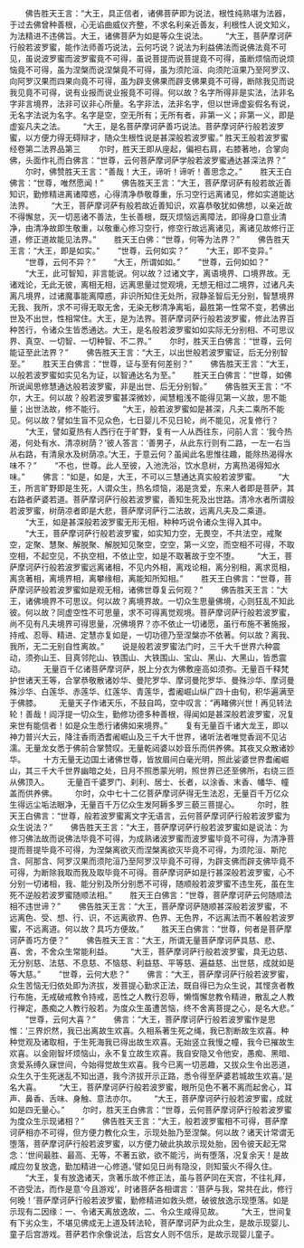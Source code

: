 <!-- { "loadSidebar": true } -->
　　佛告胜天王言：“大王，具正信者，诸佛菩萨即为说法，根性纯熟堪为法器，于过去佛曾种善根，心无谄曲威仪齐整，不求名利亲近善友，利根性人说文知义，为法精进不违佛旨。大王，诸佛菩萨为如是等众生说法。
　　“大王，菩萨摩诃萨行般若波罗蜜，能作法师善巧说法，云何巧说？说法为利益佛法而说佛法竟不可见，虽说波罗蜜而波罗蜜竟不可得，虽说菩提而说菩提竟不可得，虽断烦恼而说烦恼竟不可得，虽为涅槃而说涅槃竟不可得，虽为须陀洹、向须陀洹果乃至阿罗汉、向阿罗汉果而四果向竟不可得，虽为辟支佛果而辟支佛果竟不可得，断除我见而说我见竟不可得，说有业报而说业报竟不可得。何以故？名字所得非是实法，法非名字非言境界，法非可议非心所量。名字非法，法非名字，但以世谛虚妄假名有说，无名字法说为名字。名字是空，空无所有；无所有者，非第一义；非第一义，即是虚妄凡夫之法。
　　“大王，是名菩萨摩诃萨善巧说法。菩萨摩诃萨行般若波罗蜜，以方便力得无碍辩才，随众生根性说是甚深般若波罗蜜。”
胜天王般若波罗蜜经卷第二法界品第三
　　尔时，胜天王即从座起，偏袒右肩，右膝著地，合掌向佛，头面作礼而白佛言：“世尊，云何菩萨摩诃萨学般若波罗蜜通达甚深法界？”
　　尔时，佛赞胜天王言：“善哉！大王，谛听！谛听！善思念之。”
　　胜天王白佛言：“世尊，唯然愿闻！”
　　佛告胜天王言：“大王，菩萨摩诃萨有般若故近善知识，勤修精进离诸障惑，心得清净恭敬尊重，乐习空行远离诸见，修如实道能达法界。
　　“大王，菩萨摩诃萨有般若故近善知识，欢喜恭敬犹如佛想，以亲近故不得懈怠，灭一切恶诸不善法，生长善根，既灭烦恼远离障法，即得身口意业清净，由清净故即生敬重，以敬重心修习空行，修空行故远离诸见，离诸见故修行正道，修正道故能见法界。”
　　胜天王白佛：“世尊，何等为法界？”
　　佛告胜天王言：“大王，即是如实。”
　　“世尊，云何如实？”
　　“大王，即不变异。”
　　“世尊，云何不异？”
　　“大王，所谓如如。”
　　“世尊，云何如如？”
　　“大王，此可智知，非言能说。何以故？过诸文字，离语境界、口境界故。无诸戏论，无此无彼，离相无相，远离思量过觉观境，无想无相过二境界，过诸凡夫离凡境界，过诸魔事能离障惑，非识所知住无处所，寂静圣智后无分别，智慧境界无我、我所，求不可得无取无舍，无染无秽清净离垢，最胜第一性常不变，若佛出世及不出世，性相常住。大王，是为法界。菩萨摩诃萨行般若波罗蜜，修此法界百种苦行，令诸众生皆悉通达。大王，是名般若波罗蜜如如实际无分别相、不可思议界、真空、一切智、一切种智、不二界。”
　　尔时，胜天王白佛言：“世尊，云何能证至此法界？”
　　佛告胜天王言：“大王，以出世般若波罗蜜证，后无分别智至。”
　　胜天王白佛言：“世尊，证与至有何差别？”
　　佛告胜天王言：“大王，以般若波罗蜜如实见名为证，以智通达名为至。”
　　胜天王白佛言：“世尊，如佛所说闻思修慧通达般若波罗蜜，非是出世、后无分别智。”
　　佛告胜天王言：“不尔，大王。何以故？般若波罗蜜甚深微妙，闻慧粗浅不能得见第一义故，思不能量；出世法故，修不能行。
　　“大王，般若波罗蜜如是甚深，凡夫二乘所不能见。何以故？譬如生盲不见众色，七日婴儿不见日轮，尚不能见，况复修行？
　　“大王，譬如夏热有人西行在于旷野，复有一人从西往东，问前人言：‘我今热渴，何处有水、清凉树荫？’彼人答言：‘善男子，从此东行则有二路，一左一右当从右路，有清泉水及树荫凉。’大王，于意云何？虽闻此名思惟往趣，能除热渴得水味不？”
　　“不也，世尊。此人至彼，入池洗浴，饮水息树，方离热渴得知水味。”
　　佛言：“如是，如是，大王，不可以三慧通达真实般若波罗蜜。
　　“大王，所言旷野即是生死，人谓众生，热名烦恼，渴是贪爱，东来人者即是菩萨，其右路者萨婆若道。菩萨摩诃萨行般若波罗蜜，善知生死及出世路。清冷水者所谓般若波罗蜜，树荫凉者即是大悲，菩萨摩诃萨行二法故，远离凡夫及二乘道。
　　“大王，如是甚深般若波罗蜜无形无相，种种巧说令诸众生得入其中。
　　“大王，菩萨摩诃萨行般若波罗蜜，如实知力空，无畏空，不共法空，戒聚空，定聚、慧聚、解脱聚、解脱知见聚空，空空，第一义空，而空相不可得，不取空相，不起空见，不执空相，不依止空，如是不取著故于空不堕。
　　“大王，菩萨摩诃萨行般若波罗蜜远离诸相，不见内外相，离戏论相，离分别相，离求觅相，离贪著相，离境界相，离攀缘相，离能知所知相。”
　　胜天王白佛言：“世尊，菩萨摩诃萨般若波罗蜜如是观无相，诸佛世尊复云何观？”
　　佛告胜天王言：“大王，诸佛境界不可思议。何以故？离境界故。一切众生思量佛境，心则狂乱不知此彼。何以故？同虚空性不可思量，求不可得离觉观境。菩萨摩诃萨行般若波罗蜜，尚不见有凡夫境界可得思量，况佛境界？亦不依止一切诸愿，虽行布施不著施报，持戒、忍辱、精进、定慧亦复如是，一切功德乃至涅槃亦不依著。何以故？离我、我所，无二无别自性离故。”
　　说是般若波罗蜜法门时，三千大千世界六种震动，须弥山王、目真邻陀山、铁围山、大铁围山、宝山、黑山、大黑山，皆悉震动。
　　无量百千亿诸菩萨摩诃萨，脱上分衣为佛敷座高如须弥。无量百千释梵护世诸天王等，合掌恭敬散诸妙华、曼陀罗华、摩诃曼陀罗华、曼殊沙华、摩诃曼殊沙华、白莲华、赤莲华、红莲华、青莲华，耆阇崛山纵广四十由旬，积华遍满至于佛膝。
　　无量天子作诸天乐，不鼓自鸣，空中叹言：“再睹佛兴世！再见转法轮！善哉！阎浮提一切众生，勤修功德多种善根，得闻如是甚深般若波罗蜜，况复来世有能信者！如是众生悉行诸佛如来境界。”
　　复有无量百千诸大龙王，即以神力普兴大云，降注香雨洒耆阇崛山及三千大千世界，诸听法者唯觉香润不见沾濡。无量龙女悉于佛前合掌赞叹。无量乾闼婆以妙音乐而供养佛。其夜叉众散诸妙华。
　　十方无量无边国土诸佛世尊，皆放眉间白毫光明，照此娑婆世界耆阇崛山，其三千大千世界幽暗之处，日月不照悉蒙光明，照世界已还至佛所，右绕三匝从佛顶入。
　　无量百千婆罗门、刹利、居士、长者，以涂香、末香、幡华、幢盖而供养佛。
　　尔时，众中七十二亿菩萨摩诃萨得无生法忍，无量百千万亿众生得远尘垢法眼净，无量百千万亿众生发阿耨多罗三藐三菩提心。
　　尔时，胜天王白佛言：“世尊，般若波罗蜜离文字无语言，云何菩萨摩诃萨行般若波罗蜜为众生说法？”
　　佛告胜天王言：“大王，菩萨摩诃萨行般若波罗蜜如是说法：为修习佛法故而说佛法毕竟不可得，为成熟诸波罗蜜而波罗蜜毕竟不可得，为清净菩提而菩提毕竟不可得，为涅槃离欲灭而涅槃离欲灭毕竟不可得，为须陀洹、斯陀含、阿那含、阿罗汉果而须陀洹乃至阿罗汉毕竟不可得，为辟支佛而辟支佛毕竟不可得，为断除我取而我及取毕竟不可得。菩萨摩诃萨如是行甚深般若波罗蜜，心不分别一切诸相，我、能分别及所分别悉不可得，随顺般若波罗蜜不违生死，虽在生死不逆般若波罗蜜随顺法相。”
　　胜天王白佛言：“世尊，菩萨摩诃萨云何随顺法相不违世谛？”
　　佛告胜天王言：“大王，菩萨摩诃萨随顺甚深般若波罗蜜，不远离色、受、想、行、识，不远离欲界、色界、无色界，不远离法而不著般若波罗蜜，不远离道。何以故？具巧方便故。”
　　胜天王白佛言：“世尊，何者是菩萨摩诃萨善巧方便？”
　　佛告胜天王言：“大王，所谓无量菩萨摩诃萨具慈、悲、喜、舍，不舍众生常能利益。
　　“大王，菩萨摩诃萨行般若波罗蜜，具无边慈、无分别慈、法慈、不息慈、不恼慈、利益慈、平等慈、遍益慈、出世慈，成就如是等大慈。”
　　“世尊，云何大悲？”
　　佛言：“大王，菩萨摩诃萨行般若波罗蜜，众生苦恼无归依处即为济拔，发菩提心勤求正法，既自得已为众生说，其悭贪者教行布施，无戒破戒教令持戒，恶性之人教行忍辱，懒惰懈怠教令精进，散乱之人教行禅定，愚痴之人教行般若。为度众生虽遭苦恼，终不舍离菩提之心，是名大悲。”
　　“世尊，云何大喜？”
　　佛言：“大王，菩萨摩诃萨行般若波罗蜜作是思惟：‘三界炽然，我已出离故生欢喜。久相系著生死之绳，我已割断故生欢喜。种种觉观及诸取相，于生死海我已得出故生欢喜。无始竖立我慢之幢，我今已摧故生欢喜。以金刚智坏烦恼山，永不复立故生欢喜。我自安隐又令他安，愚痴、黑暗、贪爱系缚久寐世间，今始得觉故生欢喜。我今已离一切恶趣，又拔众生令出恶道，众生久于生死迷乱不知出道，我今济拔开示正路，悉令得至萨婆若城故生欢喜。’是名大喜。
　　“大王，菩萨摩诃萨行般若波罗蜜，眼所见色不著不离而起舍心，耳声、鼻香、舌味、身触、意法亦尔。
　　“大王，菩萨摩诃萨行般若波罗蜜，成就如是四无量心。”
　　尔时，胜天王白佛言：“世尊，云何菩萨摩诃萨行般若波罗蜜为度众生示现诸相？”
　　佛告胜天王言：“大王，般若波罗蜜相不可得，菩萨摩诃萨相亦不可得，但方便力教化众生，示现处胎乃至涅槃。何以故？诸天计常谓无堕落，菩萨摩诃萨行般若波罗蜜，以方便力破此执故示现处胎，因令彼天起无常念：‘世间最胜、最高、无等，不著五欲，欲不能污，尚有堕落，况复余天！是故咸应勿复放逸，勤加精进一心修道。’譬如见日尚有隐没，则知萤火不得久住。
　　“大王，复有放逸诸天，贪著乐故不修正法，虽与菩萨同在天宫，不往礼拜，不咨受法，而作是意‘今且游戏’，时诸菩萨各相谓言：‘菩萨与我，常共在此，修行何晚！’菩萨摩诃萨行般若波罗蜜，勤修精进如救头燃，破彼放逸示现堕落。如是示现有二因缘：一、令诸天离放逸故，二、令众生咸得见故。
　　“大王，世间复有下劣众生，不堪见佛成无上道及转法轮，菩萨摩诃萨为此众生，是故示现婴儿、童子后宫游戏。菩萨若作余像说法，后宫女人则不信乐，是故示现婴儿童子。
